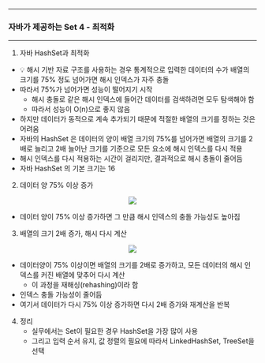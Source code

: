 -----
### 자바가 제공하는 Set 4 - 최적화
-----
1. 자바 HashSet과 최적화
  - 💡 해시 기반 자료 구조를 사용하는 경우 통계적으로 입력한 데이터의 수가 배열의 크기를 75% 정도 넘어가면 해시 인덱스가 자주 충돌
  - 따라서 75%가 넘어가면 성능이 떨어지기 시작
    + 해시 충돌로 같은 해시 인덱스에 들어간 데이터를 검색하려면 모두 탐색해야 함
    + 따라서 성능이 O(n)으로 좋지 않음
  - 하지만 데이터가 동적으로 계속 추가되기 때문에 적절한 배열의 크기를 정하는 것은 어려움
  - 자바의 HashSet 은 데이터의 양이 배열 크기의 75%를 넘어가면 배열의 크기를 2배로 늘리고 2배 늘어난 크기를 기준으로 모든 요소에 해시 인덱스를 다시 적용
  - 해시 인덱스를 다시 적용하는 시간이 걸리지만, 결과적으로 해시 충돌이 줄어듬
  - 자바 HashSet 의 기본 크기는 16

2. 데이터 양 75% 이상 증가
<div align="center">
<img src="https://github.com/user-attachments/assets/a1221513-5aab-4fe7-887f-4c4280bfe668">
</div>

  - 데이터 양이 75% 이상 증가하면 그 만큼 해시 인덱스의 충돌 가능성도 높아짐

3. 배열의 크기 2배 증가, 해시 다시 계산
<div align="center">
<img src="https://github.com/user-attachments/assets/2e055a3b-cb99-422d-8a11-84bf71fc7e7e">
</div>

  - 데이터양이 75% 이상이면 배열의 크기를 2배로 증가하고, 모든 데이터의 해시 인덱스를 커진 배열에 맞추어 다시 계산
    + 이 과정을 재해싱(rehashing)이라 함
  - 인덱스 충돌 가능성이 줄어듬
  - 여기서 데이터가 다시 75% 이상 증가하면 다시 2배 증가와 재계산을 반복

4. 정리
   - 실무에서는 Set이 필요한 경우 HashSet을 가장 많이 사용
   - 그리고 입력 순서 유지, 값 정렬의 필요에 따라서 LinkedHashSet, TreeSet을 선택
